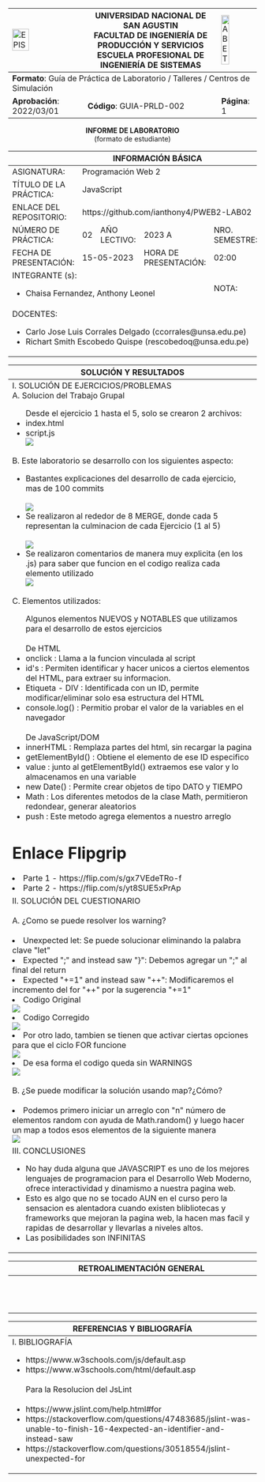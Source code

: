 <div align="center">
<table>
    <theader>
        <tr>
            <td><img src="https://github.com/rescobedoq/pw2/blob/main/epis.png?raw=true" alt="EPIS" style="width:50%; height:auto"/></td>
            <th>
                <span style="font-weight:bold;">UNIVERSIDAD NACIONAL DE SAN AGUSTIN</span><br />
                <span style="font-weight:bold;">FACULTAD DE INGENIERÍA DE PRODUCCIÓN Y SERVICIOS</span><br />
                <span style="font-weight:bold;">ESCUELA PROFESIONAL DE INGENIERÍA DE SISTEMAS</span>
            </th>
            <td><img src="https://github.com/rescobedoq/pw2/blob/main/abet.png?raw=true" alt="ABET" style="width:50%; height:auto"/></td>
        </tr>
    </theader>
    <tbody>
        <tr><td colspan="3"><span style="font-weight:bold;">Formato</span>: Guía de Práctica de Laboratorio / Talleres / Centros de Simulación</td></tr>
        <tr><td><span style="font-weight:bold;">Aprobación</span>:  2022/03/01</td><td><span style="font-weight:bold;">Código</span>: GUIA-PRLD-002</td><td><span style="font-weight:bold;">Página</span>: 1</td></tr>
    </tbody>
</table>
</div>

<div align="center">
<span style="font-weight:bold;">INFORME DE LABORATORIO</span><br/>
<span>(formato de estudiante)</span>
</div>


<table>
<theader>
<tr><th colspan="6">INFORMACIÓN BÁSICA</th></tr>
</theader>
<tbody>
<tr><td>ASIGNATURA:</td><td colspan="5">Programación Web 2</td></tr>
<tr><td>TÍTULO DE LA PRÁCTICA:</td><td colspan="5">JavaScript</td></tr>
<tr><td>ENLACE DEL REPOSITORIO:</td><td colspan="5">https://github.com/ianthony4/PWEB2-LAB02</td></tr>
<td>NÚMERO DE PRÁCTICA:</td><td>02</td><td>AÑO LECTIVO:</td><td>2023 A</td><td>NRO. SEMESTRE:</td><td>III</td>
</tr>
<tr>
<td>FECHA DE PRESENTACIÓN:</td><td colspan="2">15-05-2023</td><td>HORA DE PRESENTACIÓN:</td><td colspan="2">02:00</td>
</tr>
<tr><td colspan="4">INTEGRANTE (s):
<ul>
<li>Chaisa Fernandez, Anthony Leonel</li>
</ul>
</td>
<td>NOTA:</td><td>Pendiente</td>
</tr>
<tr><td colspan="6">DOCENTES:
<ul>
<li>Carlo Jose Luis Corrales Delgado (ccorrales@unsa.edu.pe)</li>
<li>Richart Smith Escobedo Quispe (rescobedoq@unsa.edu.pe)</li>
</ul>
</td>
</tr>
</tbody>
</table>
<table>
<theader>
<tr><th>SOLUCIÓN Y RESULTADOS</th></tr>
</theader>
<tbody>
<tr><td>I. SOLUCIÓN DE EJERCICIOS/PROBLEMAS<br>
A. Solucion del Trabajo Grupal
<ul>
Desde el ejercicio 1 hasta el 5, solo se crearon 2 archivos:
<li>index.html</li>
<li>script.js</ls>
<br><img src="labImg/nerdTree.png">
</ul>
B. Este laboratorio se desarrollo con los siguientes aspecto:
<ul>
<li>Bastantes explicaciones del desarrollo de cada ejercicio, mas de 100 commits</li>
<br><img src="labImg/commits.png">
<li>Se realizaron al rededor de 8 MERGE, donde cada 5 representan la culminacion de cada Ejercicio (1 al 5)</li>
<br><img src="labImg/merges.png">
<li>Se realizaron comentarios de manera muy explicita (en los .js) para saber que funcion en el codigo realiza cada elemento utilizado
<br><img src="labImg/comjs.png">
</ul>
C. Elementos utilizados:<br>
<ul>
Algunos elementos NUEVOS y NOTABLES que utilizamos para el desarrollo de estos ejercicios<br>
<br>De HTML<br>
<li>onclick : Llama a la funcion vinculada al script</li>
<li>id's : Permiten identificar y hacer unicos a ciertos elementos del HTML, para extraer su informacion.</li>
<li>Etiqueta - DIV : Identificada con un ID, permite modificar/eliminar solo esa estructura del HTML</li>
<li>console.log() : Permitio probar el valor de la variables en el navegador</li>
<br>De JavaScript/DOM<br>
<li>innerHTML : Remplaza partes del html, sin recargar la pagina</li>
<li>getElementById() : Obtiene el elemento de ese ID especifico</li>
<li>value : junto al getElementById() extraemos ese valor y lo almacenamos en una variable</li>
<li>new Date() : Permite crear objetos de tipo DATO y TIEMPO</li>
<li>Math : Los diferentes metodos de la clase Math, permitieron redondear, generar aleatorios</li>
<li>push : Este metodo agrega elementos a nuestro arreglo </li>
</ul>
<h1>Enlace Flipgrip</h1>
<li>Parte 1 - https://flip.com/s/gx7VEdeTRo-f </li>
<li>Parte 2 - https://flip.com/s/yt8SUE5xPrAp </li>
</td></tr>
<tr><td>II. SOLUCIÓN DEL CUESTIONARIO<br><br>
A. ¿Como se puede resolver los warning?<br><br>
<li>Unexpected let: Se puede solucionar eliminando la palabra clave "let"</li>
<li>Expected ";" and instead saw "}": Debemos agregar un ";" al final del return</li>
<li>Expected "+=1" and instead saw "++": Modificaremos el incremento del for "++"
por la sugerencia "+=1"</li>
<li>Codigo Original</li>
<img src="https://github.com/rescobedoq/pw2/blob/main/labs/lab02/arrayGenerator.js.png">
<li>Codigo Corregido</li>
<img src="labImg/jslintlisto.png">
<li>Por otro lado, tambien se tienen que activar ciertas opciones para que el ciclo FOR funcione</li>
<img src="labImg/opciones.png">
<li>De esa forma el codigo queda sin WARNINGS</li>
<img src="labImg/nowarning.png">
<br><br>B. ¿Se puede modificar la solución usando map?¿Cómo?<br><br>
<li>Podemos primero iniciar un arreglo con "n" número de elementos random con ayuda de Math.random() y luego hacer un map a todos esos elementos de la siguiente manera </li>
 <img src ="labImg/sol2.png">
</td></tr>
<tr><td>III. CONCLUSIONES
<ul>
<li>
No hay duda alguna que JAVASCRIPT es uno de los mejores lenguajes de programacion para el Desarrollo Web Moderno, ofrece interactividad y dinamismo a nuestra pagina web.
</li>
<li>
Esto es algo que no se tocado AUN en el curso pero la sensacion es alentadora cuando existen blibliotecas y frameworks que mejoran la pagina web, la hacen mas facil y rapidas de desarrollar y llevarlas a niveles altos.
</li>
<li>
Las posibilidades son INFINITAS
</li>
</ul>
</td></tr>
</tbody>
</table>
<table>
<theader>
<tr><th>RETROALIMENTACIÓN GENERAL</th></tr>
</theader>
<tbody>
<tr><td>
<pre>                                                                   </pre>
<pre>                                                                   </pre>
</td></tr>
</tbody>
</table>
<table>
<theader>
<tr><th>REFERENCIAS Y BIBLIOGRAFÍA</th></tr>
</theader>
<tbody>
<tr><td>I. BIBLIOGRAFÍA
<ul>
<li>https://www.w3schools.com/js/default.asp </li>
<li>https://www.w3schools.com/html/default.asp</li>
<br>Para la Resolucion del JsLint<br><br>
<li>https://www.jslint.com/help.html#for</li>
<li>https://stackoverflow.com/questions/47483685/jslint-was-unable-to-finish-16-4expected-an-identifier-and-instead-saw</li>
<li>https://stackoverflow.com/questions/30518554/jslint-unexpected-for</li>
</ul>
</td></tr>
</tbody>
</table>
                                                                                                                                                                                       
